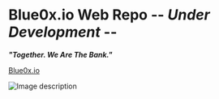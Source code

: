 # Blue0x.io Web Repo -- ***Under Development*** --

***"Together. We Are The Bank."***


[Blue0x.io](https://theblue0x.github.io/)

![Image description](https://i.imgur.com/dHrrAsX.png)



